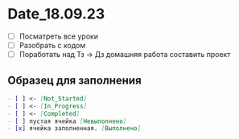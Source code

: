 # Date_18.09.23


- [ ] Посматреть все уроки
- [ ] Разобрать с кодом
- [ ] Поработать над Тз -> Дз домашняя работа составить проект

## Образец для заполнения

```md
- [ ] <- [Not_Started]
- [ ] <- [In_Progress]
- [ ] <- [Completed]
- [ ] пустая ячейка [Невыполнено]
- [x] ячейка заполненная. [Выполнено]

```
